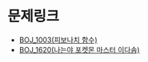 # 문제링크

- [BOJ_1003(피보나치 함수)](https://www.acmicpc.net/problem/1003)
- [BOJ_1620(나는야 포켓몬 마스터 이다솜)](https://www.acmicpc.net/problem/1620)